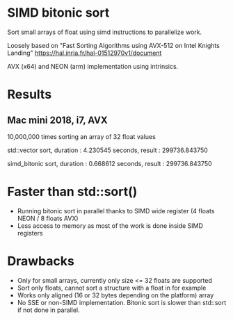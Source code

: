 # SIMD bitonic sort

Sort small arrays of float using simd instructions to parallelize work.

Loosely based on "Fast Sorting Algorithms using AVX-512 on Intel Knights Landing" https://hal.inria.fr/hal-01512970v1/document

AVX (x64) and NEON (arm) implementation using intrinsics.

# Results

## Mac mini 2018, i7, AVX
10,000,000 times sorting an array of 32 float values

std::vector sort, duration : 4.230545 seconds, result : 299736.843750

simd_bitonic sort, duration : 0.668612 seconds, result : 299736.843750




# Faster than std::sort()

* Running bitonic sort in parallel thanks to SIMD wide register (4 floats NEON / 8 floats AVX)
* Less access to memory as most of the work is done inside SIMD registers



# Drawbacks
* Only for small arrays, currently only size <= 32 floats are supported
* Sort only floats, cannot sort a structure with a float in for example
* Works only aligned (16 or 32 bytes depending on the platform) array 
* No SSE or non-SIMD implementation. Bitonic sort is slower than std::sort if not done in parallel.
